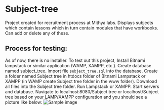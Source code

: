 # Subject-tree

Project created for recruitment process at Mithya labs. Displays subjects which contain lessons which in turn contain modules that have workbooks. Can add or delete any of these.

## Process for testing:


As of now, there is no installer. To test out this project, Install Bitnami lampstack or similar application (WAMP, XAMPP, etc.).
Create database named subject_tree.
Import file `subject_tree.sql` into the database.
Create a folder named Subject tree in htdocs folder of Bitnami Lampstack or XAMPP (in WAMP create Subject tree folder in the www folder).
Download all files into the Subject tree folder.
Run Lampstack or XAMPP. Start servers and database.
Navigate to localhost:8080/Subject tree or localhost/Subject tree based on your LAMP/XAMPP configuration and you should see a picture like below:
![Sample image](https://imgur.com/a/8X8MZ0e)
